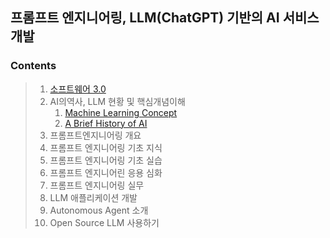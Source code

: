 ## 프롬프트 엔지니어링, LLM(ChatGPT) 기반의 AI 서비스 개발

### Contents
> 1. [소프트웨어 3.0](https://github.com/LegdayDev/LLM-Study/blob/master/part01/sec01.md)
> 2. AI의역사, LLM 현황 및 핵심개념이해
>    1. [Machine Learning Concept](https://github.com/LegdayDev/LLM-Study/blob/master/part02/sec01.md)
>    2. [A Brief History of AI](https://github.com/LegdayDev/LLM-Study/blob/master/part02/sec02.md)
> 3. 프롬프트엔지니어링 개요
> 4. 프롬프트 엔지니어링 기초 지식
> 5. 프롬프트 엔지니어링 기초 실습
> 6. 프롬프트 엔지니어린 응용 심화
> 7. 프롬프트 엔지니어링 실무
> 8. LLM 애플리케이션 개발
> 9. Autonomous Agent 소개
> 10. Open Source LLM 사용하기